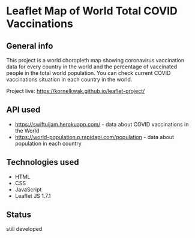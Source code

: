 # Leaflet Map of World Total COVID Vaccinations

## General info

This project is a world choropleth map showing coronavirus vaccination data for every country in the world and the percentage of vaccinated people in the total world population. You can check current COVID vaccinations situation in each country in the world.

Project live: https://kornelkwak.github.io/leaflet-project/

## API used

* https://swiftuijam.herokuapp.com/ - data about COVID vaccinations in the World
* https://world-population.p.rapidapi.com/population - data about population in each country

## Technologies used 

* HTML
* CSS
* JavaScript
* Leaflet JS 1.7.1

## Status
still developed
